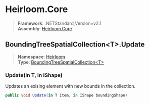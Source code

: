 # Heirloom.Core

> **Framework**: .NETStandard,Version=v2.1  
> **Assembly**: [Heirloom.Core][0]  

## BoundingTreeSpatialCollection\<T>.Update

> **Namespace**: [Heirloom][0]  
> **Type**: [BoundingTreeSpatialCollection\<T>][1]  

### Update(in T, in IShape)

Updates an exising element with new bounds in the collection.

```cs
public void Update(in T item, in IShape boundingShape)
```

[0]: ../../../Heirloom.Core.md
[1]: ../BoundingTreeSpatialCollection[T].md
